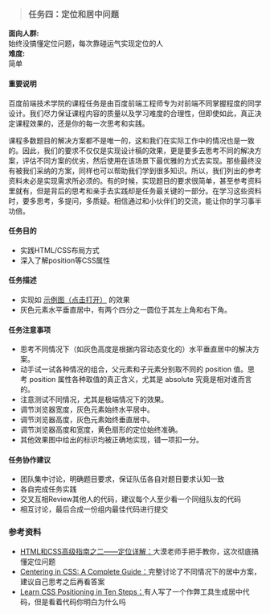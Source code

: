 >### 任务四：定位和居中问题

**面向人群:**  
始终没搞懂定位问题，每次靠碰运气实现定位的人  
**难度:**    
简单

#### 重要说明

百度前端技术学院的课程任务是由百度前端工程师专为对前端不同掌握程度的同学设计。我们尽力保证课程内容的质量以及学习难度的合理性，但即使如此，真正决定课程效果的，还是你的每一次思考和实践。

课程多数题目的解决方案都不是唯一的，这和我们在实际工作中的情况也是一致的。因此，我们的要求不仅仅是实现设计稿的效果，更是要多去思考不同的解决方案，评估不同方案的优劣，然后使用在该场景下最优雅的方式去实现。那些最终没有被我们采纳的方案，同样也可以帮助我们学到很多知识。所以，我们列出的参考资料未必是实现需求所必须的。有的时候，实现题目的要求很简单，甚至参考资料里就有，但是背后的思考和亲手去实践却是任务最关键的一部分。在学习这些资料时，要多思考，多提问，多质疑。相信通过和小伙伴们的交流，能让你的学习事半功倍。

#### 任务目的
* 实践HTML/CSS布局方式
* 深入了解position等CSS属性


#### 任务描述
* 实现如 [示例图（点击打开）][4] 的效果
* 灰色元素水平垂直居中，有两个四分之一圆位于其左上角和右下角。

#### 任务注意事项
* 思考不同情况下（如灰色高度是根据内容动态变化的）水平垂直居中的解决方案。
* 动手试一试各种情况的组合，父元素和子元素分别取不同的 position 值。思考 position 属性各种取值的真正含义，尤其是 absolute 究竟是相对谁而言的。
* 注意测试不同情况，尤其是极端情况下的效果。
* 调节浏览器宽度，灰色元素始终水平居中。
* 调节浏览器高度，灰色元素始终垂直居中。
* 调节浏览器高度和宽度，黄色扇形的定位始终准确。
* 其他效果图中给出的标识均被正确地实现，错一项扣一分。

#### 任务协作建议
* 团队集中讨论，明确题目要求，保证队伍各自对题目要求认知一致
* 各自完成任务实践
* 交叉互相Review其他人的代码，建议每个人至少看一个同组队友的代码
* 相互讨论，最后合成一份组内最佳代码进行提交

### 参考资料
* [HTML和CSS高级指南之二——定位详解：][1]大漠老师手把手教你，这次彻底搞懂定位问题
* [Centering in CSS: A Complete Guide：][2]完整讨论了不同情况下的居中方案，建议自己思考之后再看答案
* [Learn CSS Positioning in Ten Steps：][3]有人写了一个作弊工具生成居中代码，但是看着代码你明白为什么吗



[1]: http://www.w3cplus.com/css/advanced-html-css-lesson2-detailed-css-positioning.html
[2]: https://css-tricks.com/centering-css-complete-guide/
[3]: http://howtocenterincss.com/
[4]: http://7xrp04.com1.z0.glb.clouddn.com/task_1_4_1.png
